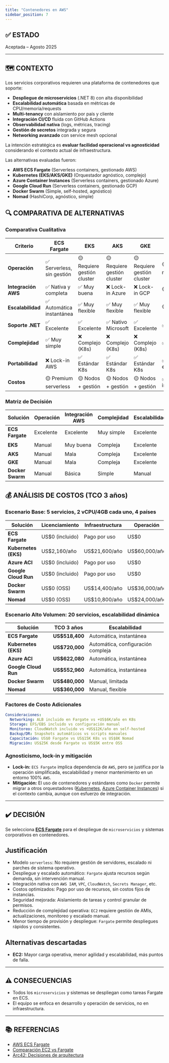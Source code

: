 ```yaml
---
title: "Contenedores en AWS"
sidebar_position: 7
---
```


## ✅ ESTADO

Aceptada – Agosto 2025

---

## 🗺️ CONTEXTO

Los servicios corporativos requieren una plataforma de contenedores que soporte:

- **Despliegue de microservicios** (.NET 8) con alta disponibilidad
- **Escalabilidad automática** basada en métricas de CPU/memoria/requests
- **Multi-tenancy** con aislamiento por país y cliente
- **Integración CI/CD** fluida con GitHub Actions
- **Observabilidad nativa** (logs, métricas, tracing)
- **Gestión de secretos** integrada y segura
- **Networking avanzado** con service mesh opcional

La intención estratégica es **evaluar facilidad operacional vs agnosticidad** considerando el contexto actual de infraestructura.

Las alternativas evaluadas fueron:

- **AWS ECS Fargate** (Serverless containers, gestionado AWS)
- **Kubernetes (EKS/AKS/GKE)** (Orquestador agnóstico, complejo)
- **Azure Container Instances** (Serverless containers, gestionado Azure)
- **Google Cloud Run** (Serverless containers, gestionado GCP)
- **Docker Swarm** (Simple, self-hosted, agnóstico)
- **Nomad** (HashiCorp, agnóstico, simple)

## 🔍 COMPARATIVA DE ALTERNATIVAS

### Comparativa Cualitativa

| Criterio | ECS Fargate | EKS | AKS | GKE | Docker Swarm |
|----------|-------------|-----|-----|-----|-------------|
| **Operación** | ✅ Serverless, sin gestión | 🟡 Requiere gestión cluster | 🟡 Requiere gestión cluster | 🟡 Requiere gestión cluster | 🟡 Gestión manual |
| **Integración AWS** | ✅ Nativa y completa | ✅ Muy buena | ❌ Lock-in Azure | ❌ Lock-in GCP | 🟡 Básica |
| **Escalabilidad** | ✅ Automática instantánea | ✅ Muy flexible | ✅ Muy flexible | ✅ Muy flexible | 🟡 Manual |
| **Soporte .NET** | ✅ Excelente | ✅ Excelente | ✅ Nativo Microsoft | ✅ Excelente | ✅ Excelente |
| **Complejidad** | ✅ Muy simple | ❌ Complejo (K8s) | ❌ Complejo (K8s) | ❌ Complejo (K8s) | ✅ Simple |
| **Portabilidad** | ❌ Lock-in AWS | ✅ Estándar K8s | ✅ Estándar K8s | ✅ Estándar K8s | ✅ Docker estándar |
| **Costos** | 🟡 Premium serverless | 🟡 Nodos + gestión | 🟡 Nodos + gestión | 🟡 Nodos + gestión | ✅ Solo infraestructura |

### Matriz de Decisión

| Solución | Operación | Integración AWS | Complejidad | Escalabilidad | Recomendación |
|----------|-----------|-----------------|-------------|---------------|--------------|
| **ECS Fargate** | Excelente | Excelente | Muy simple | Excelente | ✅ **Seleccionada** |
| **EKS** | Manual | Muy buena | Compleja | Excelente | 🟡 Alternativa |
| **AKS** | Manual | Mala | Compleja | Excelente | ❌ Descartada |
| **GKE** | Manual | Mala | Compleja | Excelente | ❌ Descartada |
| **Docker Swarm** | Manual | Básica | Simple | Manual | ❌ Descartada |

## 💰 ANÁLISIS DE COSTOS (TCO 3 años)

### Escenario Base: 5 servicios, 2 vCPU/4GB cada uno, 4 países

| Solución | Licenciamiento | Infraestructura | Operación | TCO 3 años |
|----------|----------------|-----------------|-----------|------------|
| **ECS Fargate** | US$0 (incluido) | Pago por uso | US$0 | **US$129,600** |
| **Kubernetes (EKS)** | US$2,160/año | US$21,600/año | US$60,000/año | **US$251,280** |
| **Azure ACI** | US$0 (incluido) | Pago por uso | US$0 | **US$155,520** |
| **Google Cloud Run** | US$0 (incluido) | Pago por uso | US$0 | **US$138,240** |
| **Docker Swarm** | US$0 (OSS) | US$14,400/año | US$36,000/año | **US$151,200** |
| **Nomad** | US$0 (OSS) | US$10,800/año | US$24,000/año | **US$104,400** |

### Escenario Alto Volumen: 20 servicios, escalabilidad dinámica

| Solución | TCO 3 años | Escalabilidad |
|----------|------------|---------------|
| **ECS Fargate** | **US$518,400** | Automática, instantánea |
| **Kubernetes (EKS)** | **US$720,000** | Automática, configuración compleja |
| **Azure ACI** | **US$622,080** | Automática, instantánea |
| **Google Cloud Run** | **US$552,960** | Automática, instantánea |
| **Docker Swarm** | **US$480,000** | Manual, limitada |
| **Nomad** | **US$360,000** | Manual, flexible |

### Factores de Costo Adicionales

```yaml
Consideraciones:
  Networking: ALB incluido en Fargate vs +US$6K/año en K8s
  Storage: EFS/EBS incluido vs configuración manual
  Monitoreo: CloudWatch incluido vs +US$12K/año en self-hosted
  Backup/DR: Snapshots automáticos vs scripts manuales
  Capacitación: US$0 Fargate vs US$15K K8s vs US$8K Nomad
  Migración: US$25K desde Fargate vs US$5K entre OSS
```

### Agnosticismo, lock-in y mitigación

- **Lock-in:** `ECS Fargate` implica dependencia de `AWS`, pero se justifica por la operación simplificada, escalabilidad y menor mantenimiento en un entorno 100% `AWS`.
- **Mitigación:** El uso de contenedores y estándares como `Docker` permite migrar a otros orquestadores ([Kubernetes](https://kubernetes.io/), [Azure Container Instances](https://azure.microsoft.com/en-us/services/container-instances/)) si el contexto cambia, aunque con esfuerzo de integración.

---

## ✔️ DECISIÓN

Se selecciona **[ECS Fargate](https://aws.amazon.com/ecs/fargate/)** para el despliegue de `microservicios` y sistemas corporativos en contenedores.

## Justificación

- Modelo `serverless`: No requiere gestión de servidores, escalado ni parches de sistema operativo.
- Despliegue y escalado automático: `Fargate` ajusta recursos según demanda, sin intervención manual.
- Integración nativa con `AWS IAM`, `VPC`, `CloudWatch`, `Secrets Manager`, etc.
- Costos optimizados: Pago por uso de recursos, sin costos fijos de instancias.
- Seguridad mejorada: Aislamiento de tareas y control granular de permisos.
- Reducción de complejidad operativa: `EC2` requiere gestión de AMIs, actualizaciones, monitoreo y escalado manual.
- Menor tiempo de provisión y despliegue: `Fargate` permite despliegues rápidos y consistentes.

## Alternativas descartadas

- **EC2:** Mayor carga operativa, menor agilidad y escalabilidad, más puntos de falla.

---

## ⚠️ CONSECUENCIAS

- Todos los `microservicios` y sistemas se despliegan como tareas Fargate en ECS.
- El equipo se enfoca en desarrollo y operación de servicios, no en infraestructura.

---

## 📚 REFERENCIAS

- [AWS ECS Fargate](https://aws.amazon.com/fargate/)
- [Comparación EC2 vs Fargate](https://aws.amazon.com/blogs/containers/should-you-use-amazon-ecs-or-amazon-ec2/)
- [Arc42: Decisiones de arquitectura](https://arc42.org/decision/)
